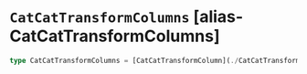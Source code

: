 # `CatCatTransformColumns` [alias-CatCatTransformColumns]
```typescript
type CatCatTransformColumns = [CatCatTransformColumn](./CatCatTransformColumn.md) | [CatCatTransformColumn](./CatCatTransformColumn.md)[];
```
